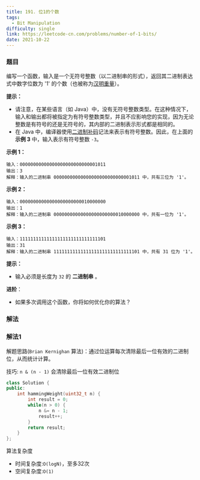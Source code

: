```yaml
---
title: 191. 位1的个数
tags:
  - Bit Manipulation
difficulty: single
link: https://leetcode-cn.com/problems/number-of-1-bits/
date: 2021-10-22
---
```


### 题目

编写一个函数，输入是一个无符号整数（以二进制串的形式），返回其二进制表达式中数字位数为 '1' 的个数（也被称为[汉明重量](https://baike.baidu.com/item/汉明重量)）。

**提示：**

- 请注意，在某些语言（如 Java）中，没有无符号整数类型。在这种情况下，输入和输出都将被指定为有符号整数类型，并且不应影响您的实现，因为无论整数是有符号的还是无符号的，其内部的二进制表示形式都是相同的。
- 在 Java 中，编译器使用[二进制补码](https://baike.baidu.com/item/二进制补码/5295284)记法来表示有符号整数。因此，在上面的 **示例 3** 中，输入表示有符号整数 `-3`。

**示例 1：**

```text
输入：00000000000000000000000000001011
输出：3
解释：输入的二进制串 00000000000000000000000000001011 中，共有三位为 '1'。
```

**示例 2：**

```text
输入：00000000000000000000000010000000
输出：1
解释：输入的二进制串 00000000000000000000000010000000 中，共有一位为 '1'。
```

**示例 3：**

```text
输入：11111111111111111111111111111101
输出：31
解释：输入的二进制串 11111111111111111111111111111101 中，共有 31 位为 '1'。
```

**提示：**

- 输入必须是长度为 `32` 的 **二进制串** 。

**进阶**：

- 如果多次调用这个函数，你将如何优化你的算法？

### 解法

### 解法1

解题思路(`Brian Kernighan` 算法)：通过位运算每次清除最后一位有效的二进制位，从而统计计算。

技巧: `n & (n - 1)` 会清除最后一位有效二进制位

```cpp
class Solution {
public:
    int hammingWeight(uint32_t n) {
        int result = 0;
        while(n > 0) {
            n &= n - 1;
            result++;
        }
        return result;
    }
};
```

算法复杂度

- 时间复杂度:`O(logN)`，至多32次
- 空间复杂度:`O(1)`
